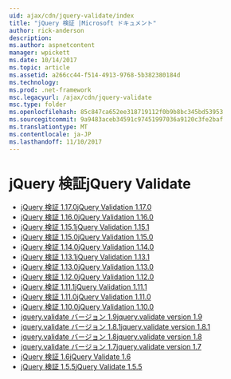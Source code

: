 ```yaml
---
uid: ajax/cdn/jquery-validate/index
title: "jQuery 検証 |Microsoft ドキュメント"
author: rick-anderson
description: 
ms.author: aspnetcontent
manager: wpickett
ms.date: 10/14/2017
ms.topic: article
ms.assetid: a266cc44-f514-4913-9768-5b382380184d
ms.technology: 
ms.prod: .net-framework
msc.legacyurl: /ajax/cdn/jquery-validate
msc.type: folder
ms.openlocfilehash: 85c847ca652ee318719112f0b9b8bc345bd53953
ms.sourcegitcommit: 9a9483aceb34591c97451997036a9120c3fe2baf
ms.translationtype: MT
ms.contentlocale: ja-JP
ms.lasthandoff: 11/10/2017
---
```

<a name="jquery-validate"></a><span data-ttu-id="7ebfe-102">jQuery 検証</span><span class="sxs-lookup"><span data-stu-id="7ebfe-102">jQuery Validate</span></span>
====================
- [<span data-ttu-id="7ebfe-103">jQuery 検証 1.17.0</span><span class="sxs-lookup"><span data-stu-id="7ebfe-103">jQuery Validation 1.17.0</span></span>](cdnjqueryvalidate1170.md)
- [<span data-ttu-id="7ebfe-104">jQuery 検証 1.16.0</span><span class="sxs-lookup"><span data-stu-id="7ebfe-104">jQuery Validation 1.16.0</span></span>](cdnjqueryvalidate1160.md)
- [<span data-ttu-id="7ebfe-105">jQuery 検証 1.15.1</span><span class="sxs-lookup"><span data-stu-id="7ebfe-105">jQuery Validation 1.15.1</span></span>](cdnjqueryvalidate1151.md)
- [<span data-ttu-id="7ebfe-106">jQuery 検証 1.15.0</span><span class="sxs-lookup"><span data-stu-id="7ebfe-106">jQuery Validation 1.15.0</span></span>](cdnjqueryvalidate1150.md)
- [<span data-ttu-id="7ebfe-107">jQuery 検証 1.14.0</span><span class="sxs-lookup"><span data-stu-id="7ebfe-107">jQuery Validation 1.14.0</span></span>](cdnjqueryvalidate1140.md)
- [<span data-ttu-id="7ebfe-108">jQuery 検証 1.13.1</span><span class="sxs-lookup"><span data-stu-id="7ebfe-108">jQuery Validation 1.13.1</span></span>](cdnjqueryvalidate1131.md)
- [<span data-ttu-id="7ebfe-109">jQuery 検証 1.13.0</span><span class="sxs-lookup"><span data-stu-id="7ebfe-109">jQuery Validation 1.13.0</span></span>](cdnjqueryvalidate1130.md)
- [<span data-ttu-id="7ebfe-110">jQuery 検証 1.12.0</span><span class="sxs-lookup"><span data-stu-id="7ebfe-110">jQuery Validation 1.12.0</span></span>](cdnjqueryvalidate1120.md)
- [<span data-ttu-id="7ebfe-111">jQuery 検証 1.11.1</span><span class="sxs-lookup"><span data-stu-id="7ebfe-111">jQuery Validation 1.11.1</span></span>](cdnjqueryvalidate1111.md)
- [<span data-ttu-id="7ebfe-112">jQuery 検証 1.11.0</span><span class="sxs-lookup"><span data-stu-id="7ebfe-112">jQuery Validation 1.11.0</span></span>](cdnjqueryvalidate111.md)
- [<span data-ttu-id="7ebfe-113">jQuery 検証 1.10.0</span><span class="sxs-lookup"><span data-stu-id="7ebfe-113">jQuery Validation 1.10.0</span></span>](cdnjqueryvalidate110.md)
- [<span data-ttu-id="7ebfe-114">jquery.validate バージョン 1.9</span><span class="sxs-lookup"><span data-stu-id="7ebfe-114">jquery.validate version 1.9</span></span>](cdnjqueryvalidate19.md)
- [<span data-ttu-id="7ebfe-115">jquery.validate バージョン 1.8.1</span><span class="sxs-lookup"><span data-stu-id="7ebfe-115">jquery.validate version 1.8.1</span></span>](cdnjqueryvalidate181.md)
- [<span data-ttu-id="7ebfe-116">jquery.validate バージョン 1.8</span><span class="sxs-lookup"><span data-stu-id="7ebfe-116">jquery.validate version 1.8</span></span>](cdnjqueryvalidate18.md)
- [<span data-ttu-id="7ebfe-117">jquery.validate バージョン 1.7</span><span class="sxs-lookup"><span data-stu-id="7ebfe-117">jquery.validate version 1.7</span></span>](cdnjqueryvalidate17.md)
- [<span data-ttu-id="7ebfe-118">jQuery 検証 1.6</span><span class="sxs-lookup"><span data-stu-id="7ebfe-118">jQuery Validate 1.6</span></span>](cdnjqueryvalidate16.md)
- [<span data-ttu-id="7ebfe-119">jQuery 検証 1.5.5</span><span class="sxs-lookup"><span data-stu-id="7ebfe-119">jQuery Validate 1.5.5</span></span>](cdnjqueryvalidate155.md)
